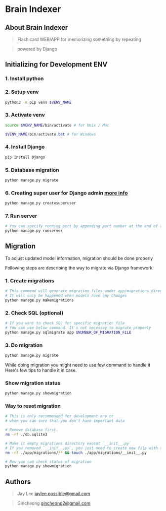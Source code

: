 # Brain Indexer

## About Brain Indexer

> Flash card WEB/APP for memorizing something by repeating

> powered by Django

## Initializing for Development ENV

### 1. Install python

### 2. Setup venv

```bash
python3 -m pip venv $VENV_NAME
```

### 3. Activate venv

```bash
source $VENV_NAME/bin/activate # for Unix / Mac
```

```powershell
$VENV_NAME/bin/activate.bat # for Windows
```

### 4. Install Django

```bash
pip install Django
```

### 5. Database migration

```bash
python manage.py migrate
```

### 6. Creating super user for Django admin [more info](https://docs.djangoproject.com/en/3.1/intro/tutorial02/#introducing-the-django-admin)

```bash
python manage.py createsuperuser
```

### 7. Run server

```bash
# You can specify running port by appending port number at the end of this command
python manage.py runserver
```

## Migration

To adjust updated model information, migration should be done properly

Following steps are describing the way to migrate via Django framework

### 1. Create migrations

```bash
# This commend will generate migration files under app/migrations directory
# It will only be happened when models have any changes
python manage.py makemigrations
```

### 2. Check SQL (optional)

```bash
# If you want to check SQL for specific migration file
# You can use below command. It's not necessay to migrate properly
python manage.py sqlmigrate app $NUMBER_OF_MIGRATION_FILE
```

### 3. Do migration

```bash
python manage.py migrate
```

While doing migration you might need to use few command to handle it
Here's few tips to handle it in case.

### Show migration status

```bash
python manage.py showmigration
```

### Way to reset migration

```bash
# This is only recommended for development env or
# when you can sure that you don't have important data

# Remove database first.
rm -rf ./db.sqlite3

# Make it empty migrations directory except `__init__.py`
# If you removed `__init__.py`, you just need to create new file with same name but empty content.
rm -rf ./app/migrations/** && touch ./app/migrations/__init__.py

# Now you can check status of migration
python manage.py showmigration
```

## Authors

> Jay Lee <jaylee.possible@gmail.com>

> Gincheong <gincheong2@gmail.com>
